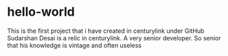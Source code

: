 # hello-world
This is the first project that i have created in centurylink under GitHub
Sudarshan Desai is a relic in centurylink. A very senior developer. So senior that his knowledge is vintage and often useless
